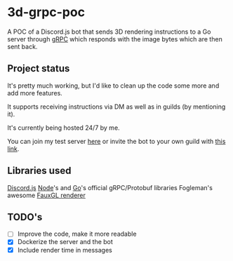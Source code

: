 # 3d-grpc-poc
A POC of a Discord.js bot that sends 3D rendering instructions to a Go server through [gRPC](https://grpc.io/) which responds with the image bytes which are then sent back.

## Project status
It's pretty much working, but I'd like to clean up the code some more and add more features.

It supports receiving instructions via DM as well as in guilds (by mentioning it).

It's currently being hosted 24/7 by me.

You can join my test server [here](https://discord.gg/bAbdu9p6rv) or invite the bot to your own guild with [this link](https://discord.com/api/oauth2/authorize?client_id=924427005053784084&permissions=34816&scope=bot).

## Libraries used
[Discord.js](https://discord.js.org/)
[Node](https://grpc.io/docs/languages/node/)'s and [Go](https://grpc.io/docs/languages/go/)'s official gRPC/Protobuf libraries
Fogleman's awesome [FauxGL renderer](https://github.com/fogleman/fauxgl)

## TODO's
- [ ] Improve the code, make it more readable
- [x] Dockerize the server and the bot
- [x] Include render time in messages
